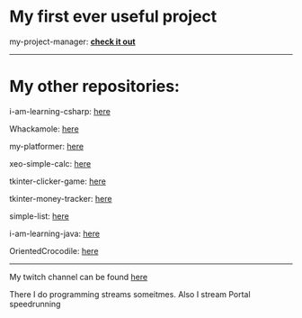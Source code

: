 <html>
    <head>
        <link rel='stylesheet' type='text/css' href='./stylesheets/style.css'>
    </head>
    <body>
        <h1>My first ever useful project</h1>
        <p>my-project-manager: <b><a href="disorientedcrocodile.github.io/my-project-manager/">check it out</a></b></p>
        <hr></hr>
        <h1>My other repositories: </h1>
        <p>i-am-learning-csharp: <a href='https://github.com/DisorientedCrocodile/i-am-learning-csharp'>here</a></p>
        <p>Whackamole: <a href='https://github.com/DisorientedCrocodile/WhackAMole'>here</a></p>
        <p>my-platformer: <a href='https://github.com/DisorientedCrocodile/my-platformer'>here</a></p>
        <p>xeo-simple-calc: <a href='https://github.com/DisorientedCrocodile/xeo-simple-calc'>here</a></p>
        <p>tkinter-clicker-game: <a href='https://github.com/DisorientedCrocodile/tkinter-clicker-game'>here</a></p>
        <p>tkinter-money-tracker: <a href='https://github.com/DisorientedCrocodile/tkinter-money-tracker'>here</a></p>
        <p>simple-list: <a href='https://github.com/DisorientedCrocodile/simple-list'>here</a></p>
        <p>i-am-learning-java: <a href='https://github.com/DisorientedCrocodile/i-am-learning-java'>here</a></p>
        <p>OrientedCrocodile: <a href='https://github.com/DisorientedCrocodile/OrientedCrocodile'>here</a></p>
        <hr></hr>
        <p>My twitch channel can be found <a href='https://twitch.tv/disorientedcrocodile'>here</a></p>
        <p>There I do programming streams someitmes. Also I stream Portal speedrunning</p>
    </body>
</html>
